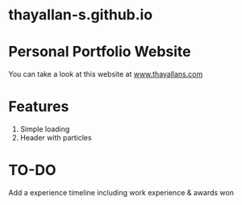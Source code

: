 # thayallan-s.github.io
# Personal Portfolio Website
You can take a look at this website at www.thayallans.com

# Features
1. Simple loading
2. Header with particles


# TO-DO 
Add a experience timeline including work experience & awards won
